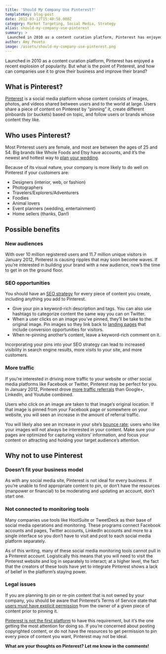 ```yaml
---
title: 'Should My Company Use Pinterest?'
templateKey: blog-post
date: 2012-03-12T15:40:58.000Z
category: Market Targeting, Social Media, Strategy
alias: should-my-company-use-pinterest
summary: > 
 Launched in 2010 as a content curation platform, Pinterest has enjoyed a recent explosion of popularity. But what is the point of Pinterest, and how can companies use it to grow their business and improve their brand?
author: Amy Peveto
image: /assets/should-my-company-use-pinterest.png
---
```


Launched in 2010 as a content curation platform, Pinterest has enjoyed a recent explosion of popularity. But what is the point of Pinterest, and how can companies use it to grow their business and improve their brand?

What is Pinterest?
------------------

[Pinterest](https://www.pinterest.com/) is a social media platform whose content consists of images, photos, and videos shared between users and to the world at large. Users share a piece of content on Pinterest by “pinning” it, create different pinboards (or buckets) based on topic, and follow users or brands whose content they like.

Who uses Pinterest?
-------------------

Most Pinterest users are female, and most are between the ages of 25 and 54. Big brands like Whole Foods and Etsy have accounts, and it’s the newest and hottest way to [plan your wedding](http://www.google.com/#hl=en&sclient=psy-ab&q=use+pinterest+for+wedding+planning&pbx=1&oq=use+pinterest+for+wedding+planning&aq=f&aqi=&aql=&gs_sm=3&gs_upl=43066l43066l2l43388l1l1l0l0l0l0l61l61l1l1l0&gs_l=hp.3...43066l43066l2l43388l1l1l0l0l0l0l61l61l1l1l0&bav=on.2,or.r_gc.r_pw.r_qf.,cf.osb&fp=6274c5cd76393bc1&biw=1207&bih=858).

Because of its visual nature, your company is more likely to do well on Pinterest if your customers are:

*   Designers (interior, web, or fashion)
*   Photographers
*   Travelers/Explorers/Adventurers
*   Foodies
*   Animal lovers
*   Event planners (wedding, entertainment)
*   Home sellers (thanks, Dan!)

Possible benefits
-----------------

### New audiences

With over 10 million registered users and 11.7 million unique visitors in January 2012, Pinterest is causing ripples that may soon become waves. If you’re interested in building your brand with a new audience, now’s the time to get in on the ground floor.

### SEO opportunities

You should have an [SEO strategy](/insights/seo-strategy-de-mystified) for every piece of content you create, including anything you add to Pinterest.

*   Give your pin a keyword-rich description and tags. You can also use hashtags to categorize content the same way you can on Twitter.
*   When a user clicks on an image you’ve pinned, they’ll be take to the original image. Pin images so they link back to [landing pages](/insights/optimizing-landing-pages-conversions) that include conversion opportunities for visitors.
*   When re-pinning another’s content, leave a keyword-rich comment on it.

Incorporating your pins into your SEO strategy can lead to increased visibility in search engine results, more visits to your site, and more customers.

### More traffic

If you’re interested in driving more traffic to your website or other social media platforms like Facebook or Twitter, Pinterest may be perfect for you. In January 2012, Pinterest drove [more traffic referrals](http://www.sfgate.com/cgi-bin/article.cgi?f=/c/a/2012/02/27/BU2D1NBP0J.DTL) than Google+, LinkedIn, and Youtube combined.

Users who click on an image are taken to that image’s original location. If that image is pinned from your Facebook page or somewhere on your website, you will seen an increase in the amount of referral traffic.

You will likely also see an increase in your site’s [bounce rate](/insights/what-bounce-rate-and-how-can-i-lower-it); users who like your images will not always be interested in your content. Make sure your pages are optimized for capturing visitors’ information, and focus your content on attracting and holding your target audience’s attention.

Why not to use Pinterest
------------------------

### Doesn’t fit your business model

As with any social media site, Pinterest is not ideal for every business. If you’re unable to find appropriate content to pin, or don’t have the resources (manpower or financial) to be moderating and updating an account, don’t start one.

### Not connected to monitoring tools

Many companies use tools like HootSuite or TweetDeck as their base of social media operations and monitoring. These programs connect Facebook accounts and pages, Twitter accounts, LinkedIn accounts and more to a single interface so you don’t have to visit and post to each social media platform separately.

As of this writing, many of these social media monitoring tools cannot pull in a Pinterest account. Logistically this means that you will need to visit the Pinterest website and log in separately to interact; at a higher level, the fact that the creators of these tools have yet to integrate Pinterest shows a lack of belief in the platform’s staying power.

### Legal issues

If you are planning to pin or re-pin content that is not owned by your company, you should be aware that Pinterest’s Terms of Service state that [users must have explicit permission](http://www.businessinsider.com/pinterest-copyright-issues-lawyer-2012-2) from the owner of a given piece of content prior to pinning it.

[Pinterest is not the first platform](http://kikolani.com/its-not-just-pinterest-re-copyright-legal-issues.html) to have this requirement, but it’s the one getting the most attention for doing so. If you’re concerned about posting copyrighted content, or do not have the resources to get permission to pin every piece of content you want, Pinterest may not be ideal.

**What are your thoughts on Pinterest? Let me know in the comments!**